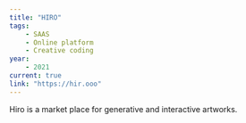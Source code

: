 ```yaml
---
title: "HIRO"
tags:
    - SAAS
    - Online platform
    - Creative coding
year:
    - 2021
current: true
link: "https://hir.ooo"
---
```

Hiro is a market place for generative and interactive artworks.